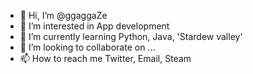 - 👋 Hi, I’m @ggaggaZe
- 👀 I’m interested in App development
- 🌱 I’m currently learning Python, Java, 'Stardew valley'
- 💞️ I’m looking to collaborate on ...
- 📫 How to reach me Twitter, Email, Steam

<!---
ggaggaZe/ggaggaZe is a ✨ special ✨ repository because its `README.md` (this file) appears on your GitHub profile.
You can click the Preview link to take a look at your changes.
--->
